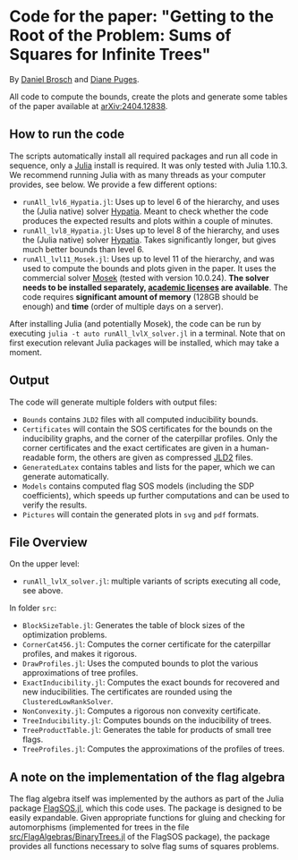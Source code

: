 # Code for the paper: "Getting to the Root of the Problem: Sums of Squares for Infinite Trees"
By [Daniel Brosch](DanielBrosch.com) and [Diane Puges](https://www.aau.at/en/team/puges-diane/).

All code to compute the bounds, create the plots and generate some tables of the paper available at [arXiv:2404.12838](https://arxiv.org/abs/2404.12838).

## How to run the code
The scripts automatically install all required packages and run all code in sequence, only a [Julia](https://julialang.org/) install is required. It was only tested with Julia 1.10.3. We recommend running Julia with as many threads as your computer provides, see below. We provide a few different options:

- `runAll_lvl6_Hypatia.jl`: Uses up to level 6 of the hierarchy, and uses the (Julia native) solver [Hypatia](https://github.com/jump-dev/Hypatia.jl). Meant to check whether the code produces the expected results and plots within a couple of minutes.
- `runAll_lvl8_Hypatia.jl`: Uses up to level 8 of the hierarchy, and uses the (Julia native) solver [Hypatia](https://github.com/jump-dev/Hypatia.jl). Takes significantly longer, but gives much better bounds than level 6.
- `runAll_lvl11_Mosek.jl`: Uses up to level 11 of the hierarchy, and was used to compute the bounds and plots given in the paper. It uses the commercial solver [Mosek](https://www.mosek.com/) (tested with version 10.0.24). **The solver needs to be installed separately, [academic licenses](https://www.mosek.com/products/academic-licenses/) are available**. The code requires **significant amount of memory** (128GB should be enough) and **time** (order of multiple days on a server).

After installing Julia (and potentially Mosek), the code can be run by executing
`julia -t auto runAll_lvlX_solver.jl`
in a terminal. Note that on first execution relevant Julia packages will be installed, which may take a moment.

## Output
The code will generate multiple folders with output files:

- `Bounds` contains `JLD2` files with all computed inducibility bounds.
- `Certificates` will contain the SOS certificates for the bounds on the inducibility graphs, and the corner of the caterpillar profiles. Only the corner certificates and the exact certificates are given in a human-readable form, the others are given as compressed [JLD2](https://github.com/JuliaIO/JLD2.jl) files.
- `GeneratedLatex` contains tables and lists for the paper, which we can generate automatically.
- `Models` contains computed flag SOS models (including the SDP coefficients), which speeds up further computations and can be used to verify the results.
- `Pictures` will contain the generated plots in `svg` and `pdf` formats.

## File Overview
On the upper level:

- `runAll_lvlX_solver.jl`: multiple variants of scripts executing all code, see above.

In folder `src`:

- `BlockSizeTable.jl`: Generates the table of block sizes of the optimization problems.
- `CornerCat456.jl`: Computes the corner certificate for the caterpillar profiles, and makes it rigorous.
- `DrawProfiles.jl`: Uses the computed bounds to plot the various approximations of tree profiles.
- `ExactInducibility.jl`: Computes the exact bounds for recovered and new inducibilities. The certificates are rounded using the `ClusteredLowRankSolver`.
- `NonConvexity.jl`: Computes a rigorous non convexity certificate.
- `TreeInducibility.jl`: Computes bounds on the inducibility of trees.
- `TreeProductTable.jl`: Generates the table for products of small tree flags.
- `TreeProfiles.jl`: Computes the approximations of the profiles of trees.

## A note on the implementation of the flag algebra
The flag algebra itself was implemented by the authors as part of the Julia package [FlagSOS.jl](https://github.com/DanielBrosch/FlagSOS.jl), which this code uses. The package is designed to be easily expandable. Given appropriate functions for gluing and checking for automorphisms (implemented for trees in the file [src/FlagAlgebras/BinaryTrees.jl](https://github.com/DanielBrosch/FlagSOS.jl/blob/main/src/FlagAlgebras/BinaryTrees.jl) of the FlagSOS package), the package provides all functions necessary to solve flag sums of squares problems. 